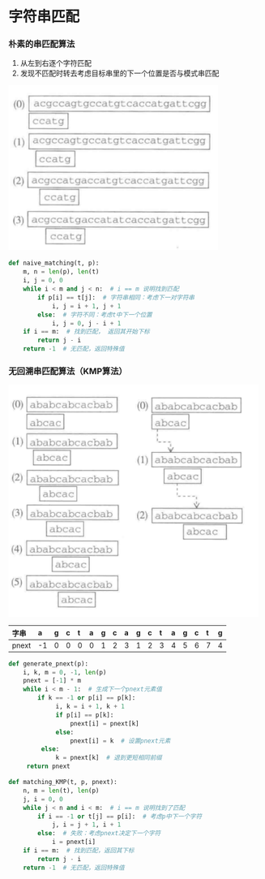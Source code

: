 # 字符串匹配

### 朴素的串匹配算法

1. 从左到右逐个字符匹配
2. 发现不匹配时转去考虑目标串里的下一个位置是否与模式串匹配

![&#x6734;&#x7D20;&#x7684;&#x5B57;&#x7B26;&#x4E32;&#x5339;&#x914D;](../../.gitbook/assets/image%20%2815%29.png)

```python
def naive_matching(t, p):
    m, n = len(p), len(t)
    i, j = 0, 0
    while i < m and j < n:  # i == m 说明找到匹配
        if p[i] == t[j]:  # 字符串相同：考虑下一对字符串
            i, j = i + 1, j + 1
        else:  # 字符不同：考虑t中下一个位置
            i, j = 0, j - i + 1
    if i == m:  # 找到匹配， 返回其开始下标
        return j - i
    return -1  # 无匹配，返回特殊值
```

### 无回溯串匹配算法（KMP算法）

![&#x6734;&#x7D20;&#x5339;&#x914D;&#x548C;KMP&#x5339;&#x914D;&#x8FC7;&#x7A0B;](../../.gitbook/assets/image%20%288%29.png)

| 字串 | a | g | c | t | a | g | c | a | g | c | t | a | g | c | t | g |
| :--- | :--- | :--- | :--- | :--- | :--- | :--- | :--- | :--- | :--- | :--- | :--- | :--- | :--- | :--- | :--- | :--- |
| pnext | -1 | 0 | 0 | 0 | 0 | 1 | 2 | 3 | 1 | 2 | 3 | 4 | 5 | 6 | 7 | 4 |

```python
def generate_pnext(p):
    i, k, m = 0, -1, len(p)
    pnext = [-1] * m
    while i < m - 1:  # 生成下一个pnext元素值
        if k == -1 or p[i] == p[k]:
             i, k = i + 1, k + 1
             if p[i] == p[k]:
                 pnext[i] = pnext[k]
             else:
                 pnext[i] = k  # 设置pnext元素
         else:
             k = pnext[k]  # 退到更短相同前缀
     return pnext
```

```python
def matching_KMP(t, p, pnext):
    n, m = len(t), len(p)
    j, i = 0, 0
    while j < n and i < m:  # i == m 说明找到了匹配
        if i == -1 or t[j] == p[i]:  # 考虑p中下一个字符
            j, i = j + 1, i + 1
        else:  # 失败：考虑pnext决定下一个字符
            i = pnext[i]
    if i == m:  # 找到匹配，返回其下标
        return j - i
    return -1  # 无匹配，返回特殊值
```



